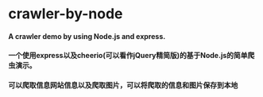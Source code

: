 # crawler-by-node
#### A crawler demo by using Node.js and express.
#### 一个使用express以及cheerio(可以看作jQuery精简版)的基于Node.js的简单爬虫演示。
#### 可以爬取信息网站信息以及爬取图片，可以将爬取的信息和图片保存到本地
